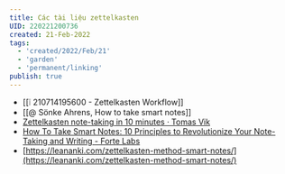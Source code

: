 ```yaml
---
title: Các tài liệu zettelkasten
UID: 220221200736
created: 21-Feb-2022
tags:
  - 'created/2022/Feb/21'
  - 'garden'
  - 'permanent/linking'
publish: true
---
```


- [[❕ 210714195600 - Zettelkasten Workflow]]
- [[@ Sönke Ahrens, How to take smart notes]]
- [Zettelkasten note-taking in 10 minutes · Tomas Vik](https://blog.viktomas.com/posts/slip-box/)
- [How To Take Smart Notes: 10 Principles to Revolutionize Your Note-Taking and Writing - Forte Labs](https://fortelabs.co/blog/how-to-take-smart-notes/) 
- [https://leananki.com/zettelkasten-method-smart-notes/](https://leananki.com/zettelkasten-method-smart-notes/)

